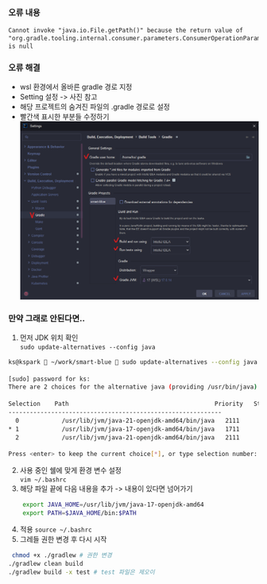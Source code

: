 ### 오류 내용
```
Cannot invoke "java.io.File.getPath()" because the return value of "org.gradle.tooling.internal.consumer.parameters.ConsumerOperationParameters.getJavaHome()" is null
```

### 오류 해결
  - wsl 환경에서 올바른 gradle 경로 지정
  - Setting 설정 -> 사진 참고
  - 해당 프로젝트의 숨겨진 파일의 .gradle 경로로 설정
  - 빨간색 표시한 부분들 수정하기
  ![img.png](img.png)
 
### 만약 그래로 안된다면..    
1. 먼저 JDK 위치 확인 </br>
  ```sudo update-alternatives --config java ```
  ```bash
  ks@kspark  ~/work/smart-blue  sudo update-alternatives --config java

  [sudo] password for ks: 
  There are 2 choices for the alternative java (providing /usr/bin/java).

  Selection    Path                                         Priority   Status
  ------------------------------------------------------------
    0            /usr/lib/jvm/java-21-openjdk-amd64/bin/java   2111      auto mode
  * 1            /usr/lib/jvm/java-17-openjdk-amd64/bin/java   1711      manual mode
    2            /usr/lib/jvm/java-21-openjdk-amd64/bin/java   2111      manual mode

  Press <enter> to keep the current choice[*], or type selection number:
  ```

2. 사용 중인 쉘에 맞게 환경 변수 설정 </br>
``` vim ~/.bashrc  ```
3. 해당 파일 끝에 다음 내용을 추가 -> 내용이 있다면 넘어가기
```bash
    export JAVA_HOME=/usr/lib/jvm/java-17-openjdk-amd64
    export PATH=$JAVA_HOME/bin:$PATH
```
4. 적용
``` source ~/.bashrc  ```
5. 그레들 권한 변경 후 다시 시작
``` bash
 chmod +x ./gradlew # 권한 변경
./gradlew clean build
./gradlew build -x test # test 파일은 제오이
```
